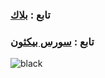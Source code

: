 ### تابع : [بلاك](https://t.me/a_t_9) ##

### تابع : [سورس بيكثون](https://t.me/picth0n) ##

![black](https://i.postimg.cc/Hxx3tjTZ/IMG-20230504-220917-520.jpg)
